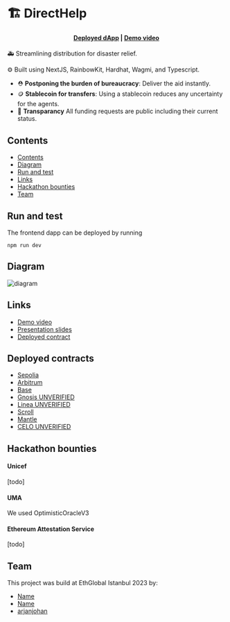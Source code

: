 # 🏗 DirectHelp

<h4 align="center">
  <a href="https://docs.scaffoldeth.io">Deployed dApp</a> |
  <a href="https://scaffoldeth.io">Demo video</a>
</h4>

🚑 Streamlining distribution for disaster relief.

⚙️ Built using NextJS, RainbowKit, Hardhat, Wagmi, and Typescript.

- ⛑️ **Postponing the burden of bureaucracy**: Deliver the aid instantly.
- 🪙 **Stablecoin for transfers**: Using a stablecoin reduces any uncertainty for the agents.
- 👀  **Transparancy** All funding requests are public including their current status.


## Contents
- [Contents](#contents)
- [Diagram](#diagram)
- [Run and test](#run-and-test)
- [Links](#links)
- [Hackathon bounties](#hackathon-bounties)
- [Team](#team)

## Run and test
The frontend dapp can be deployed by running 
```
npm run dev
```

## Diagram
![diagram]()

## Links
- [Demo video]()
- [Presentation slides]()
- [Deployed contract]()

## Deployed contracts
- [Sepolia](https://sepolia.etherscan.io/address/0x2d693964DAA7cFdD27F17501600Af950e0d852F6#code)
- [Arbitrum](https://goerli.arbiscan.io/address/0xE57bae05b7568E1b2b03104bD171ab94F54BcbFE#code)
- [Base](https://goerli.basescan.org/address/0xE57bae05b7568E1b2b03104bD171ab94F54BcbFE#code)
- [Gnosis UNVERIFIED](0x123a40a856d4a009Bb709c7828355C8Bc7309b57)
- [Linea UNVERIFIED](0x123a40a856d4a009Bb709c7828355C8Bc7309b57)
- [Scroll](https://sepolia-blockscout.scroll.io/address/0x82C993811B40609c5Dc3380E7Eb8c4BcAc42D46c#code)
- [Mantle](https://explorer.testnet.mantle.xyz/address/0x990d9369C17Bb50083f6e615BB6773bfab637e48#code)
- [CELO UNVERIFIED](0x509f25ab47607B5490561CC5053071a79E83D836)

## Hackathon bounties

#### Unicef
[todo]

#### ​UMA
We used OptimisticOracleV3

#### Ethereum Attestation Service
[todo]

## Team
This project was build at EthGlobal Istanbul 2023 by:

- [Name](http://x.com/)
- [Name](http://x.com/)
- [arjanjohan](https://x.com/arjanjohan/)
